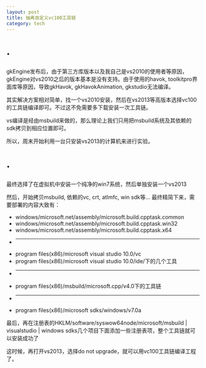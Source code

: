 ```yaml
---
layout: post
title: 抽离自定义vc100工具链
category: tech
---
```


# ·

gkEngine发布后，由于第三方库版本以及我自己是vs2010的使用者等原因，gkEngine对vs2010之后的版本基本是没有支持。由于使用的havok, toolkitpro界面库等原因，导致gkHavok, gkHavokAnimation, gkstudio无法编译。

其实解决方案相对简单，找一个vs2010安装，然后在vs2013等高版本选择vc100的工具链编译即可。不过这不免需要多下载安装一次工具链。

vs编译是经由msbuild来做的，那么理论上我们只用把msbuild系统及其依赖的sdk拷贝到相应位置即可。

所以，周末开始利用一台只安装vs2013的计算机来进行实验。

# ·

最终选择了在虚拟机中安装一个纯净的win7系统，然后单独安装一个vs2013

然后，开始拷贝msbuild, 依赖的vc, crt, atlmfc, win sdk等... 最终精简下来，需要部署的内容大致有：

* windows/microsoft.net/assembly/microsoft.build.cpptask.common
* windows/microsoft.net/assembly/microsoft.build.cpptask.win32
* windows/microsoft.net/assembly/microsoft.build.cpptask.x64
* ---
* program files(x86)/microsoft visual studio 10.0/vc
* program files(x86)/microsoft visual studio 10.0/ide/下的几个工具
* ---
* program files(x86)/msbuild/microsoft.cpp/v4.0下的工具链
* ---
* program files(x86)/microsoft sdks/windows/v7.0a

最后，再在注册表的HKLM/software/syswow64node/microsoft/msbuild | visualstudio | windows sdks几个项目下面添加一些注册表项，整个工具链就可以安装成功了

这时候，再打开vs2013，选择do not upgrade，就可以用vc100工具链编译工程了。



